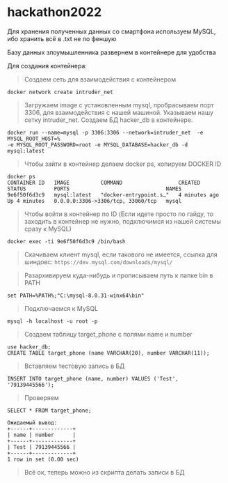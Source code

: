 # hackathon2022

Для хранения полученных данных со смартфона используем MySQL, ибо хранить всё в .txt не по феншую

Базу данных злоумышленника развернем в контейнере для удобства

Для создания контейнера:

> Создаем сеть для взаимодействия с контейнером
```
docker network create intruder_net
```
> Загружаем image с установленным mysql, пробрасываем порт 3306, для взаимодействия с нашей машиной.
> Указываем нашу сетку intruder_net.
> Создаем БД hacker_db в контейнере.
```
docker run --name=mysql -p 3306:3306 --network=intruder_net  -e MYSQL_ROOT_HOST=%
-e MYSQL_ROOT_PASSWORD=root -e MYSQL_DATABASE=hacker_db -d mysql:latest
```
> Чтобы зайти в контейнер делаем docker ps, копируем DOCKER ID
```
docker ps
CONTAINER ID   IMAGE          COMMAND                  CREATED         STATUS         PORTS                               NAMES
9e6f50f6d3c9   mysql:latest   "docker-entrypoint.s…"   4 minutes ago   Up 4 minutes   0.0.0.0:3306->3306/tcp, 33060/tcp   mysql
```
> Чтобы войти в контейнер по ID (Если идете просто по гайду, то заходить в контейнер не нужно, подключимся из нашей системы сразу к MySQL)
```
docker exec -ti 9e6f50f6d3c9 /bin/bash
```
> Скачиваем клиент mysql, если такового не имеется, ссылка для шиндовс:
`https://dev.mysql.com/downloads/mysql/`

>Разархивируем куда-нибудь и прописываем путь к папке bin в PATH
```
set PATH=%PATH%;"C:\mysql-8.0.31-winx64\bin"
```
>Подключаемся к MySQL
```
mysql -h localhost -u root -p
```
> Создаем таблицу target_phone с полями name и number
```
use hacker_db;
CREATE TABLE target_phone (name VARCHAR(20), number VARCHAR(11));
```
> Вставляем тестовую запись в БД
```
INSERT INTO target_phone (name, number) VALUES ('Test', '79139445566');
```
> Проверяем
```
SELECT * FROM target_phone;

Ожидаемый вывод:
+------+-------------+
| name | number      |
+------+-------------+
| Test | 79139445566 |
+------+-------------+
1 row in set (0.00 sec)
```
> Всё ок, теперь можно из скрипта делать записи в БД